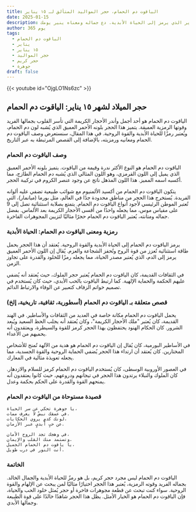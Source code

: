 ```yaml
---
title: الياقوت دم الحمام، حجر المواليد المتألق لـ ١٥ يناير
date: 2025-01-15
description: اشعر بأهمية الياقوت دم الحمام، حجر المواليد لـ ١٥ يناير الذي يرمز إلى الحياة الأبدية. دع جماله ومعناه ينير يومك.
author: 365 يوم
tags:
  - الياقوت دم الحمام
  - يناير
  - ١٥ يناير
  - حجر المواليد
  - حجر كريم
  - جوهرة
draft: false
---
```


{{< youtube id="OjgLO1Ns6zc" >}}

## حجر الميلاد لشهر ١٥ يناير: الياقوت دم الحمام

الياقوت دم الحمام هو أحد أجمل وأندر الأحجار الكريمة التي تأسر القلوب بجمالها الفريد وقوتها الرمزية العميقة. يتميز هذا الحجر بلونه الأحمر العميق الذي يُشبه لون دم الحمام، ويُعتبر رمزًا للحياة الأبدية والقوة الروحية. في هذا المقال، سنستعرض وصف الياقوت دم الحمام ومعانيه ورمزيته، بالإضافة إلى القصص المرتبطة به عبر التاريخ.

### وصف الياقوت دم الحمام

الياقوت دم الحمام هو النوع الأكثر ندرة وقيمة من الياقوت. يتميز بلونه الأحمر العميق الذي يميل إلى اللون القرمزي، وهو اللون المثالي الذي يُشبه دم الحمام الطازج، مما أكسبه اسمه المميز. هذا اللون المذهل ناتج عن وجود عنصر الكروم في تركيبة الحجر.

يتكون الياقوت دم الحمام من أكسيد الألمنيوم مع شوائب طبيعية تضفي عليه ألوانه الفريدة. يُستخرج هذا الحجر من مناطق محدودة جدًا في العالم، مثل بورما (ميانمار)، التي تُعتبر الموطن الرئيسي لأجود أنواع الياقوت دم الحمام. يتمتع بصلابة استثنائية تصل إلى 9 على مقياس موس، مما يجعله واحدًا من أقسى الأحجار الكريمة بعد الألماس. بفضل جماله ومتانته، يُعتبر الياقوت دم الحمام حجرًا مثاليًا لتزيين المجوهرات الفاخرة.

### رمزية ومعنى الياقوت دم الحمام: الحياة الأبدية

يرمز الياقوت دم الحمام إلى الحياة الأبدية والقوة الروحية. يُعتقد أن هذا الحجر يحمل طاقة استثنائية تُعزز من قوة الروح وتُحفز الشجاعة والعزم. يُقال إن اللون الأحمر العميق يرمز إلى الدم، الذي يُعتبر مصدر الحياة، مما يجعله رمزًا للخلود والقدرة على تجاوز الزمن.

في الثقافات القديمة، كان الياقوت دم الحمام يُعتبر حجر الملوك، حيث يُعتقد أنه يُضفي عليهم الحكمة والحماية الإلهية. كما ارتبط الياقوت بالحب الأبدي، حيث كان يُستخدم في تصميم خواتم الزفاف كتعبير عن الوفاء والارتباط الدائم.

### قصص متعلقة بـ الياقوت دم الحمام (أسطورية، ثقافية، تاريخية، إلخ)

يحمل الياقوت دم الحمام مكانة خاصة في العديد من الثقافات والأساطير. في الهند القديمة، كان يُعتبر "ملك الأحجار الكريمة"، وكان يُعتقد أنه يجلب الحظ السعيد ويُبعد الشرور. كان الحكام الهنود يحتفظون بهذا الحجر كرمز للقوة والسيطرة، ويعتقدون أنه يحميهم من الأعداء.

في الأساطير البورمية، كان يُقال إن الياقوت دم الحمام هو هدية من الآلهة تُمنح للأشخاص المختارين. كان يُعتقد أن ارتداء هذا الحجر يُضفي الحماية الروحية والقوة الجسدية، مما يجعله تعويذة مثالية في المعارك.

في العصور الأوروبية الوسطى، كان يُستخدم الياقوت دم الحمام كرمز للسلام والازدهار. كان الملوك والنبلاء يرتدون هذا الحجر في تيجانهم ودروعهم، حيث كانوا يعتقدون أنه يمنحهم القوة والقدرة على الحكم بحكمة وعدل.

### قصيدة مستوحاة من الياقوت دم الحمام

```
يا جوهرة تحكي عن سر الحياة،
في عمقك نبضٌ لا يعرف ممات.
لونك كدمٍ يروي الحكايات،
عن حبٍ أبديٍ عبر الأزمان.

في وهجك تجد الروح الأمان،
وتستمد منك القلب والإيمان.
يا ياقوت دم الحمام الجميل،
أنت النور في درب طويل.
```

### الخاتمة

الياقوت دم الحمام ليس مجرد حجر كريم، بل هو رمزٌ للحياة الأبدية والجمال الخالد. بجماله الفريد وقوته الرمزية، يُعتبر هذا الحجر اختيارًا مثاليًا لمن يبحث عن الإلهام والقوة الروحية. سواء كنت تبحث عن قطعة مجوهرات فاخرة أو حجر يُمثل خلود الحب والحياة، فإن الياقوت دم الحمام هو الخيار الأمثل. يظل هذا الحجر شاهدًا خالدًا على قوة الطبيعة وجمالها الأبدي.